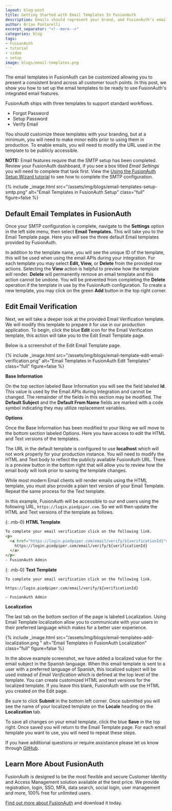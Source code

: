 ```yaml
---
layout: blog-post
title: Getting Started with Email Templates In FusionAuth
description: Emails should represent your brand, and FusionAuth's email templates help you do that with ease.
author: Brian Pontarelli
excerpt_separator: "<!--more-->"
categories: blog
tags:
- FusionAuth
- tutorial
- video
- setup
image: blogs/email-templates.png
---
```


The email templates in FusionAuth can be customized allowing you to present a consistent brand across all customer touch points. In this post, we show you how to set up the email templates to be ready to use FusionAuth's integrated email features.
<!--more-->
FusionAuth ships with three templates to support standard workflows.
- Forgot Password
- Setup Password
- Verify Email

You should customize these templates with your branding, but at a minimum, you will need to make minor edits prior to using them in production. To enable emails, you will need to modify the URL used in the template to be publicly accessible.

**NOTE:** Email features require that the SMTP setup has been completed. Review your FusionAuth dashboard, if you see a box titled _Email Settings_ you will need to complete that task first. View the [Using the FusionAuth Setup Wizard tutorial](/blog/2018/03/16/using-the-setup-wizard) to see how to complete the SMTP configuration.

{% include _image.html src="/assets/img/blogs/email-templates-setup-smtp.png" alt="Email Templates in FusionAuth Setup" class="full" figure=false %}

## Default Email Templates in FusionAuth

Once your SMTP configuration is complete, navigate to the **Settings** option in the left side menu, then select **Email Templates.** This will take you to the Email Template page. Here you will see the three default Email templates provided by FusionAuth.

In addition to the template name, you will see the unique ID of the template, this will be used when using the email APIs during your integration. For each template you may select **Edit, View,** or **Delete** from the provided row actions. Selecting the **View** action is helpful to preview how the template will render. **Delete** will permanently remove an email template and this action cannot be undone. You will be prevented from completing the **Delete** operation if the template in use by the FusionAuth configuration. To create a new template, you may click on the green **Add** button in the top right corner.

## Edit Email Verification

Next, we will take a deeper look at the provided Email Verification template. We will modify this template to prepare it for use in our production application. To begin, click the blue **Edit** icon for the Email Verification template, this action will take you to the Edit Email Template page.

Below is a screenshot of the Edit Email Template page.

{% include _image.html src="/assets/img/blogs/email-template-edit-email-verification.png" alt="Email Templates in FusionAuth Edit Templates" class="full" figure=false %}


**Base Information**

On the top section labeled Base Information you will see the field labeled **Id**. This value is used by the Email APIs during integration and cannot be changed. The remainder of the fields in this section may be modified. The **Default Subject** and the **Default From Name** fields are marked with a code symbol indicating they may utilize replacement variables.

**Options**

Once the Base Information has been modified to your liking we will move to the bottom section labeled Options. Here you have access to edit the HTML and Text versions of the templates.

The URL in the default template is configured to use **localhost** which will not work properly for your production instance. You will need to modify the HTML and Text body to reflect the publicly available FusionAuth URL. There is a preview button in the bottom right that will allow you to review how the email body will look prior to saving the template changes.

While most modern Email clients will render emails using the HTML template, you must also provide a plain text version of your Email Template. Repeat the same process for the Text template.  

In this example, FusionAuth will be accessible to our end users using the following URL, `https://login.piedpiper.com`. So we will then update the HTML and Text versions of the template as follows.

{: .mb-0}
**HTML Template**
```html
To complete your email verification click on the following link.
<p>
  <a href="https://login.piedpiper.com/email/verify/${verificationId}">
    https://login.piedpiper.com/email/verify/${verificationId}
  </a>
</p>
- FusionAuth Admin
```

{: .mb-0}
**Text Template**
```
To complete your email verification click on the following link.

https://login.piedpiper.com/email/verify/${verificationId}

- FusionAuth Admin
```



**Localization**

The last tab on the bottom section of the page is labeled Localization. Using Email Template localization allow you to communicate with your users in their preferred language which makes for a better user experience.


{% include _image.html src="/assets/img/blogs/email-templates-add-localization.png  " alt="Email Templates in FusionAuth Localization" class="full" figure=false %}


In the  above example screenshot, we have added a localized value for the email subject in the Spanish language. When this email template is sent to a user with a preferred language of Spanish, this localized subject will be used instead of *Email Verification* which is defined at the top level of the template. You can create customized HTML and text versions for the localized template. If you leave this blank, FusionAuth with use the HTML you created on the Edit page.

Be sure to click **Submit** in the bottom left corner. Once submitted you will see the name of your localized template on the **Locale** heading on the **Localization** tab.

To save all changes on your email template, click the blue **Save** in the top right. Once saved you will return to the Email Template page. For each email template you want to use, you will need to repeat these steps.

If you have additional questions or require assistance please let us know through [GitHub](https://github.com/FusionAuth/fusionauth-issues "Jump to GitHub").

## Learn More About FusionAuth

FusionAuth is designed to be the most flexible and secure Customer Identity and Access Management solution available at the best price. We provide registration, login, SSO, MFA, data search, social login, user management and more, 100% free for unlimited users.

[Find out more about FusionAuth](https://fusionauth.io/ "FusionAuth Home") and download it today.
